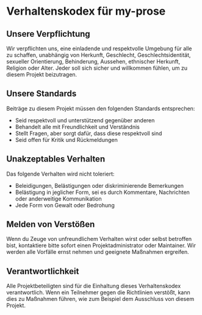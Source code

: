 # Verhaltenskodex für my-prose

## Unsere Verpflichtung

Wir verpflichten uns, eine einladende und respektvolle Umgebung für alle zu schaffen, unabhängig von Herkunft, Geschlecht, Geschlechtsidentität, sexueller Orientierung, Behinderung, Aussehen, ethnischer Herkunft, Religion oder Alter. Jeder soll sich sicher und willkommen fühlen, um zu diesem Projekt beizutragen.

## Unsere Standards

Beiträge zu diesem Projekt müssen den folgenden Standards entsprechen:

- Seid respektvoll und unterstützend gegenüber anderen
- Behandelt alle mit Freundlichkeit und Verständnis
- Stellt Fragen, aber sorgt dafür, dass diese respektvoll sind
- Seid offen für Kritik und Rückmeldungen

## Unakzeptables Verhalten

Das folgende Verhalten wird nicht toleriert:

- Beleidigungen, Belästigungen oder diskriminierende Bemerkungen
- Belästigung in jeglicher Form, sei es durch Kommentare, Nachrichten oder anderweitige Kommunikation
- Jede Form von Gewalt oder Bedrohung

## Melden von Verstößen

Wenn du Zeuge von unfreundlichem Verhalten wirst oder selbst betroffen bist, kontaktiere bitte sofort einen Projektadministrator oder Maintainer. Wir werden alle Vorfälle ernst nehmen und geeignete Maßnahmen ergreifen.

## Verantwortlichkeit

Alle Projektbeteiligten sind für die Einhaltung dieses Verhaltenskodex verantwortlich. Wenn ein Teilnehmer gegen die Richtlinien verstößt, kann dies zu Maßnahmen führen, wie zum Beispiel dem Ausschluss von diesem Projekt.
